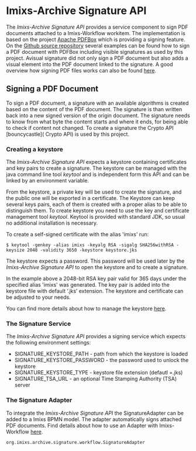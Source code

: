 # Imixs-Archive Signature API

The *Imixs-Archive Signature API* provides a service component to sign PDF documents attached to a Imixs-Workflow workitem. The implementation is based on the project [Apache PDFBox](https://pdfbox.apache.org/) which is providing a signing feature. On the [Github source repository](https://github.com/apache/pdfbox) several examples can be found how to sign a PDF document with PDFBox including visible signatures as used by this project. Avisual signature did not only sign a PDF document but also adds a visual element into the PDF document linked to the signature. A good overview how signing PDF files works can also be found [here](https://jvmfy.com/2018/11/17/how-to-digitally-sign-pdf-files/). 

## Signing a PDF Document

To sign a PDF document, a signature with an available algorithms is created based on the content of the PDF document. The signature is than written back into a new signed version of the origin document. The signature needs to know from what byte the content starts and where it ends, for being able to check if content not changed. To create a signature the  Crypto API [bouncycastle]( Crypto API) is used by this project.  

### Creating a keystore

The *Imixs-Archive Signature API* expects a keystore containing certificates and key pairs to create a signature. The keystore can be managed with the java command line tool *keytool* and is independent form this API and can be linked by an environment variable. 

From the keystore, a private key will be used to create the signature, and the public one will be exported in a certificate. The Keystore can keep several keys pairs, each of them is created with a proper alias to be able to distinguish them. To create keystore you  need to use the key and certificate management tool *keytool*. Keytool is provided with standard JDK, so usual no additional installation is necessary. 

To create a self-signed certificate with the alias 'imixs' run:


	$ keytool -genkey -alias imixs -keyalg RSA -sigalg SHA256withRSA -keysize 2048 -validity 3650 -keystore keystore.jks

The keystore expects a password. This password will be used later by the *Imixs-Archive Signature API* to open the keystore and to create a signature.

In the example above a 2048-bit RSA key pair valid for 365 days under the specified alias 'imixs' was generated. 
 The key pair is added into the keystore file with default ‘.jks’ extension. The keystore and certificate can be adjusted to your needs.
 
You can find more details about how to manage the keystore [here](docs/KEYTOOL.md). 
 
 
### The Signature Service

The *Imixs-Archive Signature API* provides a signing service which expects the following environment settings:

 * SIGNATURE_KEYSTORE_PATH - path from which the keystore is loaded
 * SIGNATURE_KEYSTORE_PASSWORD - the password used to unlock the keystore
 * SIGNATURE_KEYSTORE_TYPE - keystore file extension (defautl =.jks)
 * SIGNATURE_TSA_URL - an optional Time Stamping Authority (TSA) server



### The Signature Adapter

To integrate the *Imixs-Archive Signature API* the SignatureAdapter can be added to a Imixs BPMN model. The adapter automatically signs attached PDF documents. Find details about how to use an Adapter with Imixs-Workflow [here](https://www.imixs.org/doc/core/adapter-api.html).

	org.imixs.archive.signature.workflow.SignatureAdapter
	
	

	
	